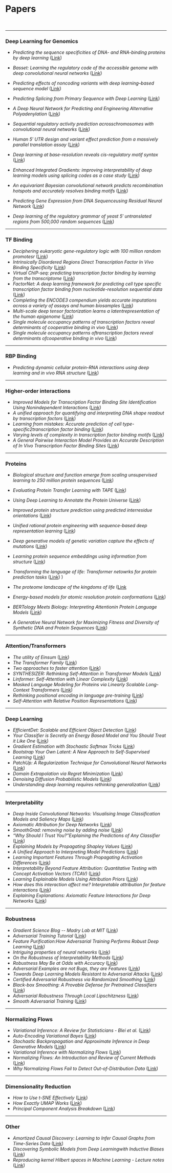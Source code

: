# Papers
<br>

____________________________________________________________
### Deep Learning for Genomics

* _Predicting the sequence specificities of DNA- and RNA-binding proteins by deep learning_ ([Link](https://www.nature.com/articles/nbt.3300))
* _Basset: Learning the regulatory code of the accessible genome with deep convolutional neural networks_ ([Link](https://genome.cshlp.org/content/early/2016/05/03/gr.200535.115.abstract))
* _Predicting effects of noncoding variants with deep learning–based sequence model_ ([Link](https://www.nature.com/articles/nmeth.3547))
* _Predicting Splicing from Primary Sequence with Deep Learning_ ([Link](https://www.cell.com/cell/pdf/S0092-8674(18)31629-5.pdf))
* _A Deep Neural Network for Predicting and Engineering Alternative Polyadenylation_ ([Link](https://www.cell.com/cell/fulltext/S0092-8674(19)30498-2))
* _Sequential regulatory activity prediction acrosschromosomes with convolutional neural networks_ ([Link](https://genome.cshlp.org/content/early/2018/04/09/gr.227819.117.full.pdf))
* _Human 5′ UTR design and variant effect prediction from a massively parallel translation assay_ ([Link](https://www.nature.com/articles/s41587-019-0164-5))
* _Deep learning at base-resolution reveals cis-regulatory motif syntax_ ([Link](https://www.biorxiv.org/content/10.1101/737981v2))
* _Enhanced Integrated Gradients: improving interpretability of deep learning models using splicing codes as a case study_ ([Link](https://genomebiology.biomedcentral.com/articles/10.1186/s13059-020-02055-7))


* _An equivariant Bayesian convolutional network predicts recombination hotspots and accurately resolves binding motifs_ ([Link](https://academic.oup.com/bioinformatics/article/35/13/2177/5210873))
* _Predicting Gene Expression from DNA Sequenceusing Residual Neural Network_ ([Link](https://www.biorxiv.org/content/10.1101/2020.06.21.163956v1.full.pdf))
* _Deep learning of the regulatory grammar of yeast 5′ untranslated regions from 500,000 random sequences_ ([Link](https://genome.cshlp.org/content/early/2017/11/02/gr.224964.117.abstract))

_____________________________________________________________
### TF Binding

* _Deciphering eukaryotic gene-regulatory logic with 100 million random promotesr_ ([Link](https://www.nature.com/articles/s41587-019-0315-8))
* _Intrinsically Disordered Regions Direct Transcription Factor In Vivo Binding Specificity_ ([Link](https://www.cell.com/molecular-cell/fulltext/S1097-2765(20)30352-X?rss=yes))
* _Virtual ChIP-seq: predicting transcription factor binding by learning from the transcriptome_ ([Link](https://www.biorxiv.org/content/10.1101/168419v4.full.pdf))
* _FactorNet: A deep learning framework for predicting cell type specific transcription factor binding from nucleotide-resolution sequential data_ ([Link](https://www.sciencedirect.com/science/article/pii/S1046202318303293?via%3Dihub))
* _Completing the ENCODE3 compendium yields accurate imputations across a variety of assays and human biosamples_ ([Link](https://genomebiology.biomedcentral.com/articles/10.1186/s13059-020-01978-5#Sec9))
* _Multi-scale deep tensor factorization learns a latentrepresentation of the human epigenome_ ([Link](https://www.biorxiv.org/content/biorxiv/early/2019/04/11/364976.full.pdf))
* _Single molecule occupancy patterns of transcription factors reveal determinants of cooperative binding in vivo_ ([Link](https://www.biorxiv.org/content/10.1101/2020.06.29.167155v1))
* _Single molecule occupancy patterns oftranscription factors reveal determinants ofcooperative binding in vivo_ ([Link](https://www.biorxiv.org/content/10.1101/2020.06.29.167155v1.full.pdf))

_____________________________________________________________
### RBP Binding

* _Predicting dynamic cellular protein-RNA interactions using deep learning and in vivo RNA structure_ ([Link](https://www.biorxiv.org/content/biorxiv/early/2020/05/07/2020.05.05.078774.full.pdf))


_____________________________________________________________
### Higher-order interactions

* _Improved Models for Transcription Factor Binding Site Identification Using Nonindependent Interactions_ ([Link](https://www.genetics.org/content/191/3/781.long))
* _A unified approach for quantifying and interpreting DNA shape readout by transcription factors_ ([Link](https://www.embopress.org/doi/full/10.15252/msb.20177902))
* _Learning from mistakes: Accurate prediction of cell type-specific2transcription factor binding_ ([Link](https://www.biorxiv.org/content/biorxiv/early/2018/06/12/230011.full.pdf))
* _Varying levels of complexity in transcription factor binding motifs_ ([Link](https://academic.oup.com/nar/article/43/18/e119/2414334))
* _A General Pairwise Interaction Model Provides an Accurate Description of In Vivo Transcription Factor Binding Sites_ ([Link](https://journals.plos.org/plosone/article?id=10.1371/journal.pone.0099015))


_____________________________________________________________
### Proteins

* _Biological structure and function emerge from scaling unsupervised learning to 250 million protein sequences_ ([Link](https://www.biorxiv.org/content/10.1101/622803v2))
* _Evaluating Protein Transfer Learning with TAPE_ ([Link](https://papers.nips.cc/paper/9163-evaluating-protein-transfer-learning-with-tape.pdf))
* _Using Deep Learning to Annotate the Protein Universe_ ([Link](https://www.biorxiv.org/content/10.1101/626507v4))
* _Improved protein structure prediction using predicted interresidue orientations_ ([Link](https://www.pnas.org/content/117/3/1496
))
* _Unified rational protein engineering with sequence-based deep representation learning_ ([Link](https://www.nature.com/articles/s41592-019-0598-1.pdf?proof=true))
* _Deep generative models of genetic variation capture the effects of mutations_ ([Link](https://www.nature.com/articles/s41592-018-0138-4))
* _Learning protein sequence embeddings using information from structure_ ([Link](https://arxiv.org/pdf/1902.08661.pdf))
* _Transforming the language of life: Transformer netowrks for protein prediction tasks_ ([Link](https://www.biorxiv.org/content/10.1101/2020.06.15.153643v1.full.pdf))
)
* _The proteome landscape of the kingdoms of life_ ([Link](https://www.nature.com/articles/s41586-020-2402-x)
* _Energy-based models for atomic resolution protein conformations_ ([Link](https://openreview.net/pdf?id=S1e_9xrFvS#page5))

* _BERTology Meets Biology: Interpreting Attentionin Protein Language Models_ ([Link](https://www.biorxiv.org/content/10.1101/2020.06.26.174417v1.full.pdf))
* _A Generative Neural Network for Maximizing Fitness and Diversity of Synthetic DNA and Protein Sequences_ ([Link](https://www.cell.com/cell-systems/fulltext/S2405-4712(20)30192-7))

_____________________________________________________________
### Attention/Transformers

* _The utility of Einsum_ ([Link](https://rockt.github.io/2018/04/30/einsum))
* _The Transformer Family_ ([Link](https://lilianweng.github.io/lil-log/2020/04/07/the-transformer-family.html))
* _Two approaches to faster attention_ ([Link](https://yangkky.github.io/2020/06/22/attention.html))
* _SYNTHESIZER: Rethinking Self-Attention in Transformer Models_ ([Link](https://arxiv.org/pdf/2005.00743.pdf))
* _Linformer: Self-Attention with Linear Complexity_ ([Link](https://arxiv.org/abs/2006.04768))
* _Masked Language Modeling for Proteins via Linearly Scalable Long-Context Transformers_ ([Link](https://arxiv.org/abs/2006.03555))
* _Rethinking positional encoding in language pre-training_ ([Link](https://arxiv.org/pdf/2006.15595.pdf))
* _Self-Attention with Relative Position Representations_ ([Link](https://arxiv.org/pdf/1803.02155.pdf))

_____________________________________________________________
### Deep Learning

* _EfficientDet: Scalable and Efficient Object Detection_ ([Link](https://arxiv.org/pdf/1911.09070.pdf))
* _Your Classifier is Secretly an Energy Based Model and You Should Treat it Like One_ ([Link](https://arxiv.org/abs/1912.03263))
* _Gradient Estimation with Stochastic Softmax Tricks_ ([Link](https://arxiv.org/abs/2006.08063))
* _Bootstrap Your Own Latent: A New Approach to Self-Supervised Learning_ ([Link](https://arxiv.org/abs/2006.07733))
* _PatchUp: A Regularization Technique for Convolutional Neural Networks_ ([Link](https://arxiv.org/abs/2006.07794))
* _Domain Extrapolation via Regret Minimization_ ([Link](https://arxiv.org/abs/2006.03908))
* _Denoising Diffusion Probabilistic Models_ ([Link](https://hojonathanho.github.io/diffusion/assets/denoising_diffusion20.pdf))
* _Understanding deep learning requires rethinking generalization_ ([Link](https://arxiv.org/abs/1611.03530))


_____________________________________________________________
### Interpretability

* _Deep Inside Convolutional Networks: Visualising Image Classification Models and Saliency Maps_ ([Link](https://arxiv.org/abs/1312.6034))
* _Axiomatic Attribution for Deep Networks_ ([Link](https://arxiv.org/pdf/1703.01365.pdf))
* _SmoothGrad: removing noise by adding noise_ ([Link](https://arxiv.org/abs/1706.03825))
* _“Why Should I Trust You?”Explaining the Predictions of Any Classifier_ ([Link](https://arxiv.org/pdf/1602.04938v1.pdf))
* _Explaining Models by Propagating Shapley Values_ ([Link](https://arxiv.org/pdf/1911.11888.pdf))
* _A Unified Approach to Interpreting Model Predictions_ ([Link](https://arxiv.org/abs/1705.07874))
* _Learning Important Features Through Propagating Activation Differences_ ([Link](https://arxiv.org/abs/1704.02685))
* _Interpretability Beyond Feature Attribution: Quantitative Testing with Concept Activation Vectors (TCAV)_ ([Link](https://arxiv.org/abs/1711.11279))
* _Learning Explainable Models Using Attribution Priors_ ([Link](https://arxiv.org/abs/1906.10670))
* _How does this interaction affect me? Interpretable attribution for feature interactions_ ([Link](https://arxiv.org/pdf/2006.10965.pdf))
* _Explaining Explanations: Axiomatic Feature Interactions for Deep Networks_ ([Link](https://arxiv.org/abs/2002.04138))


_____________________________________________________________
### Robustness 

* _Gradient Science Blog -- Madry Lab at MIT_ ([Link](https://gradientscience.org/))
* _Adversarial Training Tutorial_ ([Link](https://adversarial-ml-tutorial.org/))
* _Feature Purification:How Adversarial Training Performs Robust Deep Learning_ ([Link](https://www.microsoft.com/en-us/research/uploads/prod/2020/05/2005.10190_Feature-Purification_How-Adversarial-Training-Performs-Robust-Deep-Learning.pdf))
* _Intriguing properties of neural networks_ ([Link](https://arxiv.org/abs/1312.6199))
* _On the Robustness of Interpretability Methods_ ([Link](https://arxiv.org/pdf/1806.08049.pdf))
* _Robustness May Be at Odds with Accuracy_ ([Link](https://arxiv.org/abs/1805.12152))
* _Adversarial Examples are not Bugs, they are Features_ ([Link](https://papers.nips.cc/paper/8307-adversarial-examples-are-not-bugs-they-are-features.pdf))
* _Towards Deep Learning Models Resistant to Adversarial Attacks_ ([Link](https://openreview.net/pdf?id=rJzIBfZAb))
* _Certified Adversarial Robustness via Randomized Smoothing_ ([Link](https://arxiv.org/pdf/1902.02918.pdf))
* _Black-box Smoothing: A Provable Defense for Pretrained Classifiers_ ([Link](https://arxiv.org/pdf/2003.01908.pdf))
* _Adversarial Robustness Through Local Lipschitzness_ ([Link](https://arxiv.org/abs/2003.02460))
* _Smooth Adversarial Training_ ([Link](https://arxiv.org/abs/2006.14536))

_____________________________________________________________
### Normalizing Flows

* _Variational Inference: A Review for Statisticians - Blei et al._ ([Link](https://arxiv.org/pdf/1601.00670.pdf))
* _Auto-Encoding Variational Bayes_ ([Link](https://arxiv.org/abs/1312.6114))
* _Stochastic Backpropagation and Approximate Inference in Deep Generative Models_ ([Link](https://arxiv.org/abs/1401.4082))
* _Variational Inference with Normalizing Flows_ ([Link](https://arxiv.org/pdf/1505.05770.pdf))
* _Normalizing Flows: An Introduction and Review of Current Methods_ ([Link](https://arxiv.org/pdf/1908.09257.pdf))
* _Why Normalizing Flows Fail to Detect Out-of-Distribution Data_ ([Link](https://arxiv.org/abs/2006.08545))



_____________________________________________________________
### Dimensionality Reduction

* _How to Use t-SNE Effectively_ ([Link](https://distill.pub/2016/misread-tsne/))
* _How Exactly UMAP Works_ ([Link](https://towardsdatascience.com/how-exactly-umap-works-13e3040e1668))
* _Principal Component Analysis Breakdown_ ([Link](https://towardsdatascience.com/principal-component-analysis-breakdown-f3fb1fb48efc))


_____________________________________________________________
### Other

* _Amortized Causal Discovery: Learning to Infer Causal Graphs from Time-Series Data_ ([Link](https://arxiv.org/abs/2006.10833))
* _Discovering Symbolic Models from Deep Learningwith Inductive Biases_ ([Link](https://arxiv.org/pdf/2006.11287.pdf))
* _Reproducing kernel Hilbert spaces in Machine Learning - Lecture notes_ ([Link](http://www.gatsby.ucl.ac.uk/~gretton/coursefiles/rkhscourse.html))



<br>
<br>
<br>
<br>
<br>
<br>
<br>
<br>
<br>
